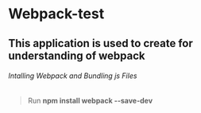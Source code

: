 # Webpack-test
## This application is used to create for understanding of webpack
###### Intalling Webpack and Bundling js Files
> Run **npm install webpack --save-dev**
